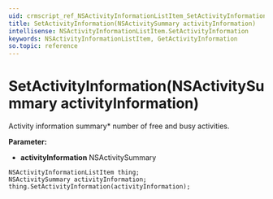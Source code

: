 ```yaml
---
uid: crmscript_ref_NSActivityInformationListItem_SetActivityInformation
title: SetActivityInformation(NSActivitySummary activityInformation)
intellisense: NSActivityInformationListItem.SetActivityInformation
keywords: NSActivityInformationListItem, GetActivityInformation
so.topic: reference
---
```


# SetActivityInformation(NSActivitySummary activityInformation)

Activity information summary* number of free and busy activities.

**Parameter:** 
* **activityInformation** NSActivitySummary

```crmscript
NSActivityInformationListItem thing;
NSActivitySummary activityInformation;
thing.SetActivityInformation(activityInformation);
```

